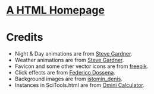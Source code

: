 # [A HTML Homepage](https://yhl.ac.cn)
# Credits
- Night & Day animations are from [Steve Gardner](https://codepen.io/ste-vg/details/oNgrYOb).
- Weather animations are from [Steve Gardner](https://codepen.io/ste-vg/details/Gqakbo).
- Favicon and some other vector icons are from [freepik](https://www.freepik.com).
- Click effects are from [Federico Dossena](https://fdossena.com/?p=html5cool/clickfx/i.frag).
- Background images are from [istomin_denis](https://www.pixiv.net/en/users/29871659).
- Instances in SciTools.html are from [Omini Calculator](https://www.omnicalculator.com).
